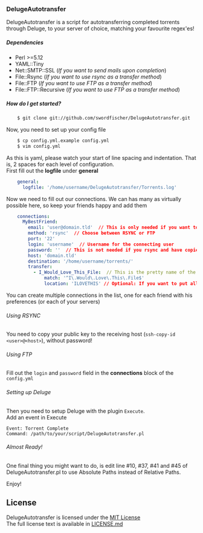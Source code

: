 ### DelugeAutotransfer
DelugeAutotransfer is a script for autotransferring completed torrents through Deluge, to your server of choice, matching your favourite regex'es!

##### Dependencies

* Perl >=5.12
* YAML::Tiny 
* Net::SMTP::SSL (*If you want to send mails upon completion*)
* File::Rsync (*If you want to use rsync as a transfer method*)
* File::FTP (*If you want to use FTP as a transfer method*)
* File::FTP::Recursive (*If you want to use FTP as a transfer method*)

##### How do I get started?
``` bash
    $ git clone git://github.com/swordfischer/DelugeAutotransfer.git
```
Now, you need to set up your config file
``` bash
    $ cp config.yml.example config.yml
    $ vim config.yml
```
As this is yaml, please watch your start of line spacing and indentation. That is, 2 spaces for each level of configuration.  
First fill out the **logfile** under **general**

``` yaml
    general:
      logfile: '/home/username/DelugeAutotransfer/Torrents.log'
```
Now we need to fill out our connections. We can has many as virtually possible here, so keep your friends happy and add them

``` yaml
    connections:
      MyBestFriend:
        email: 'user@domain.tld'  // This is only needed if you want to send notifications when a transfer completes
        method: 'rsync'  // Choose between RSYNC or FTP
        port: '22'
        login: 'username'  // Username for the connecting user
        password: ''  // This is not needed if you rsync and have copied a public key without a password
        host: 'domain.tld'
        destination: '/home/username/torrents/'
        transfer:
          - I_Would_Love_This_File:  // This is the pretty name of the file we're matching. Underscores are replaced with spaces
              match: '^I\.Would\.Love\.This\.File$'
              location: 'ILOVETHIS' // Optional: If you want to put all I_Would_Live_This_File's in the subdirectory ILOVETHIS
```
You can create multiple connections in the list, one for each friend with his preferences (or each of your servers)

###### Using RSYNC
You need to copy your public key to the receiving host (`ssh-copy-id <user>@<host>`), without password!  

###### Using FTP
Fill out the `login` and `password` field in the **connections** block of the `config.yml`

###### Setting up Deluge
Then you need to setup Deluge with the plugin `Execute`.  
Add an event in Execute  
   
    Event: Torrent Complete
    Command: /path/to/your/script/DelugeAutotransfer.pl

###### Almost Ready!
One final thing you might want to do, is edit line #10, #37, #41 and #45 of DelugeAutotransfer.pl to use Absolute Paths instead of Relative Paths.

Enjoy!  

License
-------
DelugeAutotransfer is licensed under the [MIT License](http://en.wikipedia.org/wiki/MIT_License)  
The full license text is available in [LICENSE.md](https://github.com/swordfischer/DelugeAutotransfer/blob/master/LICENSE.md)  
